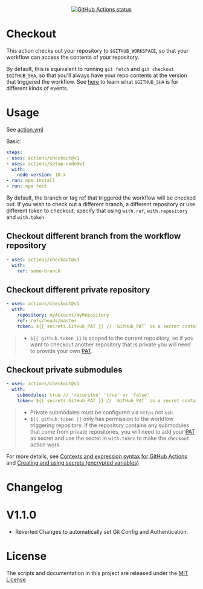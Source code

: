 <p align="center">
  <a href="https://github.com/actions/checkout"><img alt="GitHub Actions status" src="https://github.com/actions/checkout/workflows/test-local/badge.svg"></a>
</p>

# Checkout

This action checks out your repository to `$GITHUB_WORKSPACE`, so that your workflow can access the contents of your repository.

By default, this is equivalent to running `git fetch` and `git checkout $GITHUB_SHA`, so that you'll always have your repo contents at the version that triggered the workflow.
See [here](https://help.github.com/en/articles/events-that-trigger-workflows) to learn what `$GITHUB_SHA` is for different kinds of events.

# Usage

See [action.yml](action.yml)

Basic:

```yaml
steps:
- uses: actions/checkout@v1
- uses: actions/setup-node@v1
  with:
    node-version: 10.x 
- run: npm install
- run: npm test
```

By default, the branch or tag ref that triggered the workflow will be checked out. If you wish to check out a different branch, a different repository or use different token to checkout, specify that using `with.ref`, `with.repository` and `with.token`.

## Checkout different branch from the workflow repository
```yaml
- uses: actions/checkout@v1
  with:
    ref: some-branch
```

## Checkout different private repository
```yaml
- uses: actions/checkout@v1
  with:
    repository: myAccount/myRepository
    ref: refs/heads/master
    token: ${{ secrets.GitHub_PAT }} // `GitHub_PAT` is a secret contains your PAT.
```
> - `${{ github.token }}` is scoped to the current repository, so if you want to checkout another repository that is private you will need to provide your own [PAT](https://help.github.com/en/github/authenticating-to-github/creating-a-personal-access-token-for-the-command-line).

## Checkout private submodules
```yaml
- uses: actions/checkout@v1
  with:
    submodules: true // 'recursive' 'true' or 'false'
    token: ${{ secrets.GitHub_PAT }} // `GitHub_PAT` is a secret contains your PAT.
```
> - Private submodules must be configured via `https` not `ssh`.
> - `${{ github.token }}` only has permission to the workflow triggering repository. If the repository contains any submodules that come from private repositories, you will need to add your [PAT](https://help.github.com/en/github/authenticating-to-github/creating-a-personal-access-token-for-the-command-line) as secret and use the secret in `with.token` to make the `checkout` action work.

For more details, see [Contexts and expression syntax for GitHub Actions](https://help.github.com/en/articles/contexts-and-expression-syntax-for-github-actions) and [Creating and using secrets (encrypted variables)](https://help.github.com/en/articles/virtual-environments-for-github-actions#creating-and-using-secrets-encrypted-variables)

# Changelog

# V1.1.0
- Reverted Changes to automatically set Git Config and Authentication.

# License

The scripts and documentation in this project are released under the [MIT License](LICENSE)
